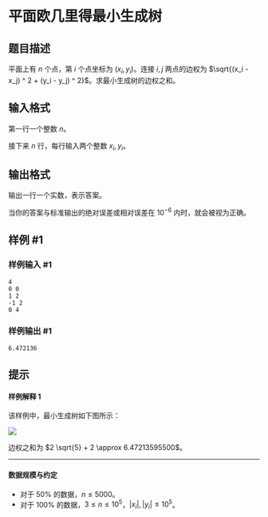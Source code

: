 # 平面欧几里得最小生成树

## 题目描述

平面上有 $n$ 个点，第 $i$ 个点坐标为 $(x_i, y_i)$。连接 $i, j$ 两点的边权为 $\sqrt{(x_i - x_j) ^ 2 + (y_i - y_j) ^ 2}$。求最小生成树的边权之和。

## 输入格式

第一行一个整数 $n$。

接下来 $n$ 行，每行输入两个整数 $x_i, y_i$。

## 输出格式

输出一行一个实数，表示答案。

当你的答案与标准输出的绝对误差或相对误差在 $10^{-6}$  内时，就会被视为正确。

## 样例 #1

### 样例输入 #1
```
4
0 0
1 2
-1 2
0 4
```

### 样例输出 #1

```
6.472136
```

## 提示

#### 样例解释 1

该样例中，最小生成树如下图所示：

![](https://cdn.luogu.com.cn/upload/pic/81.png)

边权之和为 $2 \sqrt{5} + 2 \approx 6.47213595500$。

---

#### 数据规模与约定

- 对于 $50\%$ 的数据，$n \le 5000$。
- 对于 $100\%$ 的数据，$3 \le n \le 10 ^ 5$，$\lvert x_i \rvert, \lvert y_i \rvert \le 10 ^ 5$。
